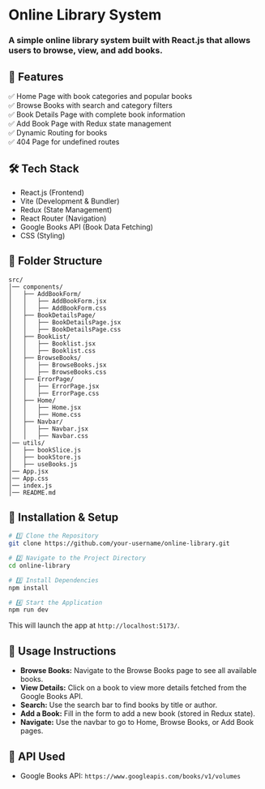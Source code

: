 # Online Library System

### A simple online library system built with React.js that allows users to browse, view, and add books.

## 🚀 Features
✅ Home Page with book categories and popular books  
✅ Browse Books with search and category filters  
✅ Book Details Page with complete book information  
✅ Add Book Page with Redux state management  
✅ Dynamic Routing for books  
✅ 404 Page for undefined routes  

## 🛠️ Tech Stack
- React.js (Frontend)
- Vite (Development & Bundler) 
- Redux (State Management)
- React Router (Navigation)
- Google Books API (Book Data Fetching)
- CSS (Styling)

## 📌 Folder Structure
```
src/
│── components/
│   ├── AddBookForm/
│   │   ├── AddBookForm.jsx
│   │   ├── AddBookForm.css
│   ├── BookDetailsPage/
│   │   ├── BookDetailsPage.jsx
│   │   ├── BookDetailsPage.css
│   ├── BookList/
│   │   ├── Booklist.jsx
│   │   ├── Booklist.css
│   ├── BrowseBooks/
│   │   ├── BrowseBooks.jsx
│   │   ├── BrowseBooks.css
│   ├── ErrorPage/
│   │   ├── ErrorPage.jsx
│   │   ├── ErrorPage.css
│   ├── Home/
│   │   ├── Home.jsx
│   │   ├── Home.css
│   ├── Navbar/
│   │   ├── Navbar.jsx
│   │   ├── Navbar.css
│── utils/
│   ├── bookSlice.js
│   ├── bookStore.js
│   ├── useBooks.js
│── App.jsx
│── App.css
│── index.js
│── README.md
```

## 🔧 Installation & Setup
```bash
# 1️⃣ Clone the Repository
git clone https://github.com/your-username/online-library.git

# 2️⃣ Navigate to the Project Directory
cd online-library

# 3️⃣ Install Dependencies
npm install

# 4️⃣ Start the Application
npm run dev
```
This will launch the app at `http://localhost:5173/`.

## 📜 Usage Instructions
- **Browse Books:** Navigate to the Browse Books page to see all available books.  
- **View Details:** Click on a book to view more details fetched from the Google Books API.  
- **Search:** Use the search bar to find books by title or author.  
- **Add a Book:** Fill in the form to add a new book (stored in Redux state).  
- **Navigate:** Use the navbar to go to Home, Browse Books, or Add Book pages.  

## 📜 API Used
- Google Books API: `https://www.googleapis.com/books/v1/volumes`

